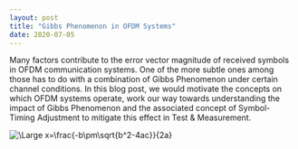 ```yaml
---
layout: post
title: "Gibbs Phenomenon in OFDM Systems"
date: 2020-07-05
---
```

Many factors contribute to the error vector magnitude of received symbols in OFDM communication systems. One of the more subtle ones among those has to do with a combination of Gibbs Phenomenon under certain channel conditions. In this blog post, we would motivate the concepts on which OFDM systems operate, work our way towards understanding the impact of Gibbs Phenomenon and the associated concept of Symbol-Timing Adjustment to mitigate this effect in Test &amp; Measurement.

<img src="https://latex.codecogs.com/svg.latex?\Large&space;x=\frac{-b\pm\sqrt{b^2-4ac}}{2a}" title="\Large x=\frac{-b\pm\sqrt{b^2-4ac}}{2a}" />
